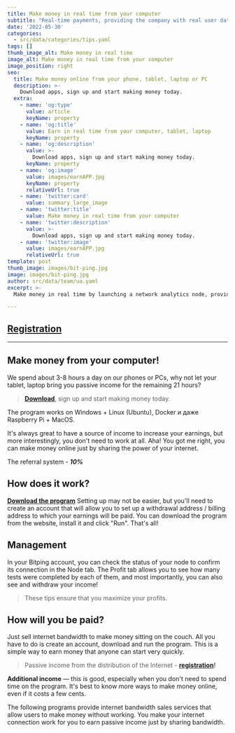 ```yaml
---
title: Make money in real time from your computer
subtitle: "Real-time payments, providing the company with real user data."
date: '2022-05-30'
categories:
  - src/data/categories/tips.yaml
tags: []
thumb_image_alt: Make money in real time
image_alt: Make money in real time from your computer
image_position: right
seo:
  title: Make money online from your phone, tablet, laptop or PC
  description: >-
    Download apps, sign up and start making money today.
  extra:
    - name: 'og:type'
      value: article
      keyName: property
    - name: 'og:title'
      value: Earn in real time from your computer, tablet, laptop
      keyName: property
    - name: 'og:description'
      value: >-
        Download apps, sign up and start making money today.
      keyName: property
    - name: 'og:image'
      value: images/earnAPP.jpg
      keyName: property
      relativeUrl: true
    - name: 'twitter:card'
      value: summary_large_image
    - name: 'twitter:title'
      value: Make money in real time from your computer
    - name: 'twitter:description'
      value: >-
        Download apps, sign up and start making money today.
    - name: 'twitter:image'
      value: images/earnAPP.jpg
      relativeUrl: true
template: post
thumb_image: images/bit-ping.jpg
image: images/bit-ping.jpg
author: src/data/team/ua.yaml
excerpt: >-
  Make money in real time by launching a network analytics node, providing the company with real user data.

---
```

## [Registration](https://bit.ly/3MeW49X "Registration")

----------

## Make money from your computer! ##

We spend about 3-8 hours a day on our phones or PCs, why not let your tablet, laptop bring you passive income for the remaining 21 hours?

> **[Download](https://bit.ly/3MeW49X "Passive income from the distribution of the Internet")**, sign up and start making money today.

The program works on Windows + Linux (Ubuntu), Docker и даже Raspberry Pi + MacOS.
 
It's always great to have a source of income to increase your earnings, but more interestingly, you don't need to work at all. Aha! You got me right, you can make money online just by sharing the power of your internet.
 
The referral system - ***10%*** 

## How does it work? ##
**[Download the program](https://bit.ly/3MeW49X "additional income on the Internet")** Setting up may not be easier, but you'll need to create an account that will allow you to set up a withdrawal address / billing address to which your earnings will be paid. You can download the program from the website, install it and click "Run". That's all!

## Management ##
In your Bitping account, you can check the status of your node to confirm its connection in the Node tab. The Profit tab allows you to see how many tests were completed by each of them, and most importantly, you can also see and withdraw your income!

> These tips ensure that you maximize your profits.

## How will you be paid? ##
Just sell internet bandwidth to make money sitting on the couch. All you have to do is create an account, download and run the program. This is a simple way to earn money that anyone can start very quickly.
> Passive income from the distribution of the Internet - **[registration](https://bit.ly/3MeW49X "start making money online")!**

**Additional income** — this is good, especially when you don't need to spend time on the program. It's best to know more ways to make money online, even if it costs a few cents.

The following programs provide internet bandwidth sales services that allow users to make money without working. You make your internet connection work for you to earn passive income just by sharing bandwidth.